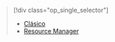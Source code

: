 > [!div class="op_single_selector"]
> * [Clásico](../articles/virtual-machines/windows/classic/troubleshoot-deployment-new-vm.md?toc=%2fazure%2fvirtual-machines%2fwindows%2fclassic%2ftoc.json)
> * [Resource Manager](../articles/virtual-machines/windows/troubleshoot-deployment-new-vm.md?toc=%2fazure%2fvirtual-machines%2fwindows%2ftoc.json)
> 
> 

